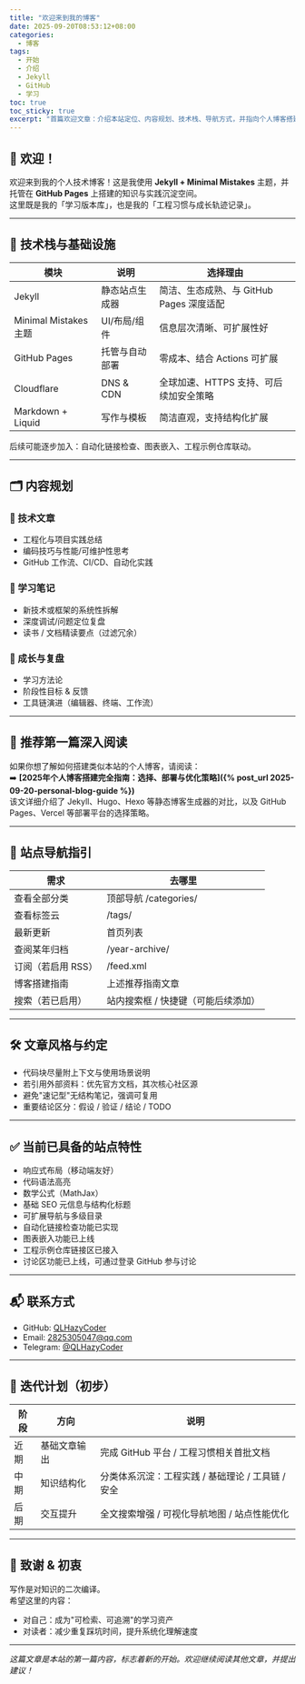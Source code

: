 ```yaml
---
title: "欢迎来到我的博客"
date: 2025-09-20T08:53:12+08:00
categories:
  - 博客
tags:
  - 开始
  - 介绍
  - Jekyll
  - GitHub
  - 学习
toc: true
toc_sticky: true
excerpt: "首篇欢迎文章：介绍本站定位、内容规划、技术栈、导航方式，并指向个人博客搭建指南等核心资源。"
---
```


## 👋 欢迎！

欢迎来到我的个人技术博客！这是我使用 **Jekyll + Minimal Mistakes** 主题，并托管在 **GitHub Pages** 上搭建的知识与实践沉淀空间。  
这里既是我的「学习版本库」，也是我的「工程习惯与成长轨迹记录」。

---

## 🧱 技术栈与基础设施

| 模块 | 说明 | 选择理由 |
| ---- | ---- | -------- |
| Jekyll | 静态站点生成器 | 简洁、生态成熟、与 GitHub Pages 深度适配 |
| Minimal Mistakes 主题 | UI/布局/组件 | 信息层次清晰、可扩展性好 |
| GitHub Pages | 托管与自动部署 | 零成本、结合 Actions 可扩展 |
| Cloudflare | DNS & CDN | 全球加速、HTTPS 支持、可后续加安全策略 |
| Markdown + Liquid | 写作与模板 | 简洁直观，支持结构化扩展 |

后续可能逐步加入：自动化链接检查、图表嵌入、工程示例仓库联动。

---

## 🗂 内容规划

### 🔧 技术文章
- 工程化与项目实践总结
- 编码技巧与性能/可维护性思考
- GitHub 工作流、CI/CD、自动化实践

### 📘 学习笔记
- 新技术或框架的系统性拆解
- 深度调试/问题定位复盘
- 读书 / 文档精读要点（过滤冗余）

### 🌱 成长与复盘
- 学习方法论
- 阶段性目标 & 反馈
- 工具链演进（编辑器、终端、工作流）

---

## 🚀 推荐第一篇深入阅读

如果你想了解如何搭建类似本站的个人博客，请阅读：  
➡️ **[2025年个人博客搭建完全指南：选择、部署与优化策略]({% post_url 2025-09-20-personal-blog-guide %})**  
该文详细介绍了 Jekyll、Hugo、Hexo 等静态博客生成器的对比，以及 GitHub Pages、Vercel 等部署平台的选择策略。

---

## 🧭 站点导航指引

| 需求 | 去哪里 |
| ---- | ------ |
| 查看全部分类 | 顶部导航 /categories/ |
| 查看标签云 | /tags/ |
| 最新更新 | 首页列表 |
| 查阅某年归档 | /year-archive/ |
| 订阅（若启用 RSS） | /feed.xml |
| 博客搭建指南 | 上述推荐指南文章 |
| 搜索（若已启用） | 站内搜索框 / 快捷键（可能后续添加） |

---

## 🛠 文章风格与约定

- 代码块尽量附上下文与使用场景说明
- 若引用外部资料：优先官方文档，其次核心社区源
- 避免"速记型"无结构笔记，强调可复用
- 重要结论区分：假设 / 验证 / 结论 / TODO

---

## ✅ 当前已具备的站点特性

- 响应式布局（移动端友好）
- 代码语法高亮
- 数学公式（MathJax）
- 基础 SEO 元信息与结构化标题
- 可扩展导航与多级目录
- 自动化链接检查功能已实现
- 图表嵌入功能已上线
- 工程示例仓库链接区已接入
- 讨论区功能已上线，可通过登录 GitHub 参与讨论

---

## 📬 联系方式

- GitHub: [QLHazyCoder](https://github.com/QLHazyCoder)
- Email: 2825305047@qq.com  
- Telegram: [@QLHazyCoder](https://t.me/QLHazyCoder)

---

## 🧾 迭代计划（初步）

| 阶段 | 方向 | 说明 |
| ---- | ---- | ---- |
| 近期 | 基础文章输出 | 完成 GitHub 平台 / 工程习惯相关首批文档 |
| 中期 | 知识结构化 | 分类体系沉淀：工程实践 / 基础理论 / 工具链 / 安全 |
| 后期 | 交互提升 | 全文搜索增强 / 可视化导航地图 / 站点性能优化 |

---

## 🌟 致谢 & 初衷

写作是对知识的二次编译。  
希望这里的内容：  
- 对自己：成为"可检索、可追溯"的学习资产  
- 对读者：减少重复踩坑时间，提升系统化理解速度

---

*这篇文章是本站的第一篇内容，标志着新的开始。欢迎继续阅读其他文章，并提出建议！*